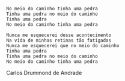 ﻿    No meio do caminho tinha uma pedra
    Tinha uma pedra no meio do caminho
    Tinha uma pedra
    No meio do caminho tinha uma pedra
    
    Nunca me esquecerei desse acontecimento
    Na vida de minhas retinas tão fatigadas
    Nunca me esquecerei que no meio do caminho
    Tinha uma pedra
    Tinha uma pedra no meio do caminho
    No meio do caminho tinha uma pedra

Carlos Drummond de Andrade

